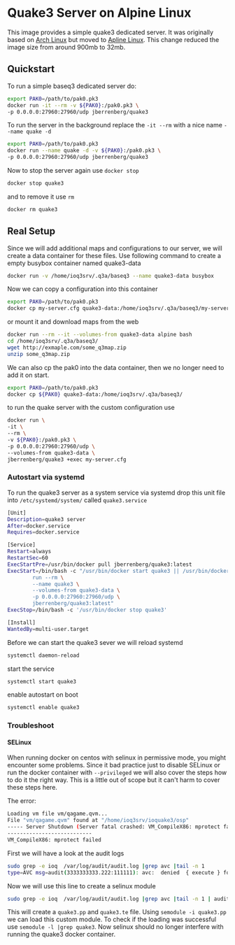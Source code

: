 # Quake3 Server on Alpine Linux

This image provides a simple quake3 dedicated server. It was originally based on [Arch Linux](https://archlinux.org) but moved to [Apline Linux](https://alpinelinux.org/). This change reduced the image size from around 900mb to 32mb.

## Quickstart
To run a simple baseq3 dedicated server do:

``` bash
export PAK0=/path/to/pak0.pk3
docker run -it --rm -v ${PAK0}:/pak0.pk3 \
-p 0.0.0.0:27960:27960/udp jberrenberg/quake3
```

To run the server in the background replace the `-it --rm` with a nice name `--name quake -d`

``` bash
export PAK0=/path/to/pak0.pk3
docker run --name quake -d -v ${PAK0}:/pak0.pk3 \
-p 0.0.0.0:27960:27960/udp jberrenberg/quake3
```

Now to stop the server again use `docker stop`

```bash
docker stop quake3
```

and to remove it use `rm`

```bash
docker rm quake3
```

## Real Setup

Since we will add additional maps and configurations to our server, we will create a data container for these files. Use following command to create a empty busybox container named quake3-data

```bash
docker run -v /home/ioq3srv/.q3a/baseq3 --name quake3-data busybox
```

Now we can copy a configuration into this container

```bash
export PAK0=/path/to/pak0.pk3
docker cp my-server.cfg quake3-data:/home/ioq3srv/.q3a/baseq3/my-server.cfg
```

or mount it and download maps from the web

```bash
docker run --rm --it --volumes-from quake3-data alpine bash
cd /home/ioq3srv/.q3a/baseq3/
wget http://exmaple.com/some_q3map.zip
unzip some_q3map.zip
```

We can also cp the pak0 into the data container, then we no longer need to add
it on start.

```bash
export PAK0=/path/to/pak0.pk3
docker cp ${PAK0} quake3-data:/home/ioq3srv/.q3a/baseq3/
```

to run the quake server with the custom configuration use

```bash
docker run \
-it \
--rm \
-v ${PAK0}:/pak0.pk3 \
-p 0.0.0.0:27960:27960/udp \
--volumes-from quake3-data \
jberrenberg/quake3 +exec my-server.cfg
```

### Autostart via systemd

To run the quake3 server as a system service via systemd drop this unit file
into `/etc/systemd/system/` called `quake3.service`

```bash
[Unit]
Description=quake3 server
After=docker.service
Requires=docker.service

[Service]
Restart=always
RestartSec=60
ExecStartPre=/usr/bin/docker pull jberrenberg/quake3:latest
ExecStart=/bin/bash -c "/usr/bin/docker start quake3 || /usr/bin/docker \
        run --rm \
        --name quake3 \
        --volumes-from quake3-data \
		-p 0.0.0.0:27960:27960/udp \
        jberrenberg/quake3:latest"
ExecStop=/bin/bash -c '/usr/bin/docker stop quake3'

[Install]
WantedBy=multi-user.target
```

Before we can start the quake3 sever we will reload systemd
```bash
systemctl daemon-reload
```
start the service
```bash
systemctl start quake3
```
enable autostart on boot
```bash
systemctl enable quake3
```

### Troubleshoot
#### SELinux

When running docker on centos with selinux in permissive mode, you might encounter some problems. Since it bad practice just to disable SELinux or run the docker container with `--privileged` we will also cover the steps how to do it the right way. This is a little out of scope but it can't harm to cover these steps here.

The error:
```bash
Loading vm file vm/qagame.qvm...
File "vm/qagame.qvm" found at "/home/ioq3srv/ioquake3/osp"
----- Server Shutdown (Server fatal crashed: VM_CompileX86: mprotect failed) -----
---------------------------
VM_CompileX86: mprotect failed
```

First we will have a look at the audit logs

```bash
sudo grep -e ioq  /var/log/audit/audit.log |grep avc |tail -n 1
type=AVC msg=audit(3333333333.222:111111): avc:  denied  { execute } for pid=23092 comm="ioq3ded.x86_64" path=20000000000000000000000000011111111111 dev="tmpfs" ino=1111111 scontext=system_u:system_r:svirt_lxc_net_t:s0:3333,5555 tcontext=system_u:object_r:tmpfs_t:s0 tclass=file
```

Now we will use this line to create a selinux module

```bash
sudo grep -e ioq  /var/log/audit/audit.log |grep avc |tail -n 1 | audit2allow -M quake3
```

This will create a `quake3.pp` and `quake3.te` file. Using `semodule -i quake3.pp` we can load this custom module. To check if the loading was successful use `semodule -l |grep quake3`. Now selinux should no longer interfere with running the quake3 docker container.

